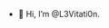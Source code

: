 - 👋 Hi, I’m @L3Vitati0n. 

<!---
L3Vitati0n/L3Vitati0n is a ✨ special ✨ repository because its `README.md` (this file) appears on your GitHub profile.
You can click the Preview link to take a look at your changes.
--->
